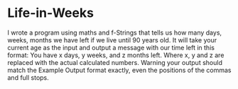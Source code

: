 # Life-in-Weeks
I wrote a program using maths and f-Strings that tells us how many days, weeks, months we have left if we live until 90 years old.  It will take your current age as the input and output a message with our time left in this format:  You have x days, y weeks, and z months left.  Where x, y and z are replaced with the actual calculated numbers.  Warning your output should match the Example Output format exactly, even the positions of the commas and full stops.
